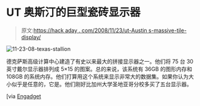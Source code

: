 # UT 奥斯汀的巨型瓷砖显示器

> 原文:[https://hack aday . com/2008/11/23/ut-Austin s-massive-tile-display/](https://hackaday.com/2008/11/23/ut-austins-massive-tile-display/)

![11-23-08-texas-stallion](../Images/a14782b4aa896746c8e42b8b51c69a54.png "11-23-08-texas-stallion")

德克萨斯高级计算中心建造了有史以来最大的拼接显示器之一。他们将 75 台 30 英寸戴尔显示器排列成 5×15 的图案。总的来说，该系统有 36GB 的图形内存和 108GB 的系统内存。他们打算用这个系统来显示非常大的数据集。如果你认为大小似乎是任意的，它是。他们刚好比加州大学圣地亚哥分校多买了五台显示器。

[via [Engadget](http://www.engadget.com/2008/11/23/ut-austin-creates-worlds-highest-resolution-tile-display-stall/ "Stallion - Engadget")